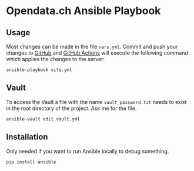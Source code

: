 # Opendata.ch Ansible Playbook

## Usage

Most changes can be made in the file `vars.yml`. Commit and push your changes 
to [GitHub](https://github.com/OpendataCH/playbook) 
and [GitHub Actions](https://github.com/OpendataCH/playbook/actions) will execute the 
following command which applies the changes to the server:

```
ansible-playbook site.yml
```

## Vault

To access the Vault a file with the name `vault_password.txt` needs to exist in 
the root directory of the project. Ask me for the file.

```
ansible-vault edit vault.yml
```

## Installation

Only needed if you want to run Ansible locally to debug something.

```
pip install ansible
```
